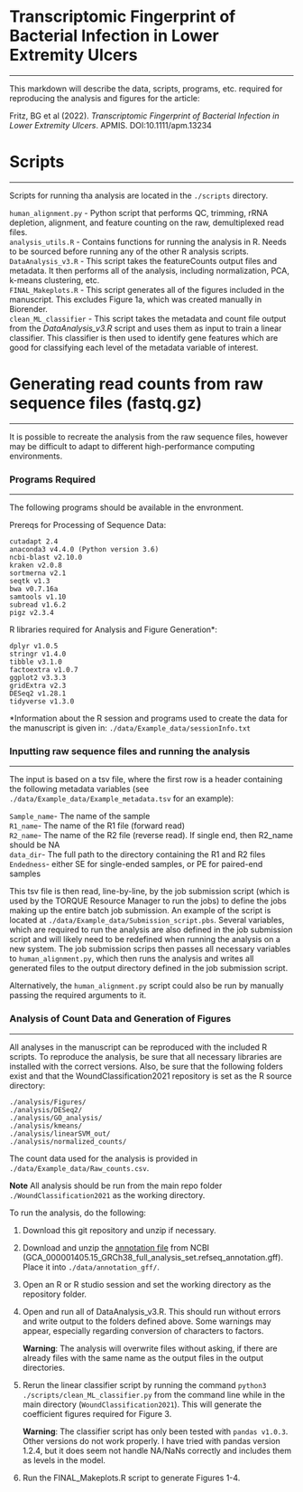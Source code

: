 # Transcriptomic Fingerprint of Bacterial Infection in Lower Extremity Ulcers
---------------------------

This markdown will describe the data, scripts, programs, etc. required for reproducing the 
analysis and figures for the article: 

Fritz, BG et al (2022). 
*Transcriptomic Fingerprint of Bacterial Infection in Lower Extremity Ulcers*. APMIS. DOI:10.1111/apm.13234


# Scripts

---------------------------

Scripts for running tha analysis are located in the `./scripts` directory.

`human_alignment.py` - Python script that performs QC, trimming, rRNA depletion, alignment, and feature 
counting on the raw, demultiplexed read files.   
`analysis_utils.R` - Contains functions for running the analysis in R.
Needs to be sourced before running any of the other R analysis scripts.                      
`DataAnalysis_v3.R` - This script takes the featureCounts output files and metadata. 
It then performs all of the analysis, including normalization, PCA, k-means clustering, etc.  
`FINAL_Makeplots.R` - This script generates all of the figures included in the manuscript. 
This excludes Figure 1a, which was created manually in Biorender.      
`clean_ML_classifier` - This script takes the metadata and count file output from 
the *DataAnalysis_v3.R* script and uses them as input to train a linear classifier. This 
classifier is then used to identify gene features which are good for classifying each level
of the metadata variable of interest. 

# Generating read counts from raw sequence files (fastq.gz)

---------------------------

It is possible to recreate the analysis from the raw sequence files, however may be difficult to adapt to
different high-performance computing environments. 

### Programs Required

-----------------
The following programs should be available in the envronment. 

Prereqs for Processing of Sequence Data:
```
cutadapt 2.4
anaconda3 v4.4.0 (Python version 3.6)
ncbi-blast v2.10.0
kraken v2.0.8
sortmerna v2.1
seqtk v1.3
bwa v0.7.16a
samtools v1.10
subread v1.6.2
pigz v2.3.4
```

R libraries required for Analysis and Figure Generation*: 
```
dplyr v1.0.5  
stringr v1.4.0  
tibble v3.1.0  
factoextra v1.0.7  
ggplot2 v3.3.3  
gridExtra v2.3
DESeq2 v1.28.1
tidyverse v1.3.0
```
*Information about the R session and programs used to create the data 
for the manuscript is given in: `./data/Example_data/sessionInfo.txt`

### Inputting raw sequence files and running the analysis

------------------

The input is based on a tsv file, where the first row is a header containing 
the following metadata variables (see 
`./data/Example_data/Example_metadata.tsv` for an example): 
  
`Sample_name`- The name of the sample       
`R1_name`- The name of the R1 file (forward read)  
`R2_name`- The name of the R2 file (reverse read). If single end, then R2_name
should be NA  
`data_dir`- The full path to the directory containing the R1 and R2 files   
`Endedness`- either SE for single-ended samples, or PE for paired-end samples  

This tsv file is then read, line-by-line, by the job submission script (which is
used by the TORQUE Resource
Manager to run the jobs) to define the jobs making up the entire batch job
submission. An example of the script is 
located at `./data/Example_data/Submission_script.pbs`. 
Several variables, which are required to run the analysis are also defined in the
job submission script and will likely need to be redefined when running the analysis
on a new system.
The job submission scrips then passes all necessary variables to
`human_alignment.py`, which then runs the analysis 
and writes all generated files to the output directory defined in the job submission script. 

Alternatively, the `human_alignment.py` script could also be run by manually passing the 
required arguments to it. 

### Analysis of Count Data and Generation of Figures

---------------------------------------

All analyses in the manuscript can be reproduced with the included R scripts. 
To reproduce the analysis, be sure that all necessary libraries are installed
with the correct versions. Also, be sure that the following folders exist and
that the WoundClassification2021 repository is set as the R source directory:  

    ./analysis/Figures/  
    ./analysis/DESeq2/      
    ./analysis/GO_analysis/    
    ./analysis/kmeans/    
    ./analysis/linearSVM_out/      
    ./analysis/normalized_counts/   


The count data used for the analysis is provided in `./data/Example_data/Raw_counts.csv`. 

**Note** All analysis should be run from the main repo folder `./WoundClassification2021` as the working directory. 

To run the analysis, do the following: 
1. Download this git repository and unzip if necessary.
2. Download and unzip the 
[annotation file](https://ftp.ncbi.nlm.nih.gov/genomes/all/GCF/000/001/405/GCF_000001405.26_GRCh38/GRCh38_major_release_seqs_for_alignment_pipelines/)
from NCBI (GCA_000001405.15_GRCh38_full_analysis_set.refseq_annotation.gff). Place it into `./data/annotation_gff/`. 
2. Open an R or R studio session and set the working directory as the repository folder. 
3. Open and run all of DataAnalysis_v3.R. This should run without errors and write output to the folders defined above.
Some warnings may appear, especially regarding conversion of characters to factors.  
    
    **Warning**: The analysis will overwrite files without asking, if there are already files with the same name
    as the output files in the output directories.

4. Rerun the linear classifier script by running the command `python3 ./scripts/clean_ML_classifier.py`
   from the command line while in the main directory (`WoundClassification2021`). This will generate the coefficient figures
   required for Figure 3.  
   
    **Warning**: The classifier script has only been tested with `pandas v1.0.3`. Other versions do not work properly.
    I have tried with pandas version 1.2.4, but it does seem not handle NA/NaNs correctly and includes them as levels
    in the model. 
   
5. Run the FINAL_Makeplots.R script to generate Figures 1-4. 
